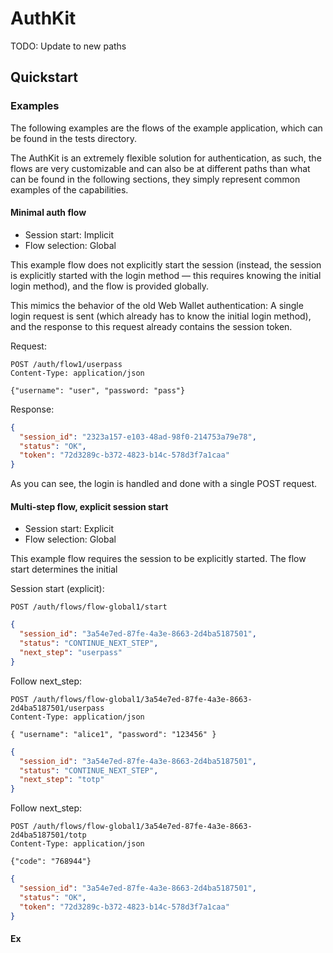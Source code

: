 # AuthKit
TODO: Update to new paths

## Quickstart

### Examples
The following examples are the flows of the example application,
which can be found in the tests directory.

The AuthKit is an extremely flexible solution for authentication,
as such, the flows are very customizable and can also be at
different paths than what can be found in the following sections,
they simply represent common examples of the capabilities.

#### Minimal auth flow
- Session start: Implicit
- Flow selection: Global

This example flow does not explicitly start the session (instead, the session
is explicitly started with the login method — this requires knowing the initial
login method), and the flow is provided globally.

This mimics the behavior of the old Web Wallet authentication: A single login request
is sent (which already has to know the initial login method), and the response to this
request already contains the session token.

Request:
```http request
POST /auth/flow1/userpass
Content-Type: application/json

{"username": "user", "password: "pass"}
```

Response:
```json
{
  "session_id": "2323a157-e103-48ad-98f0-214753a79e78",
  "status": "OK",
  "token": "72d3289c-b372-4823-b14c-578d3f7a1caa"
}
```

As you can see, the login is handled and done with a single POST request.

#### Multi-step flow, explicit session start
- Session start: Explicit
- Flow selection: Global

This example flow requires the session to be explicitly started.
The flow start determines the initial 

Session start (explicit):
```http request
POST /auth/flows/flow-global1/start
```
```json
{
  "session_id": "3a54e7ed-87fe-4a3e-8663-2d4ba5187501",
  "status": "CONTINUE_NEXT_STEP",
  "next_step": "userpass"
}
```

Follow next_step:
```http request
POST /auth/flows/flow-global1/3a54e7ed-87fe-4a3e-8663-2d4ba5187501/userpass
Content-Type: application/json

{ "username": "alice1", "password": "123456" }
```
```json
{
  "session_id": "3a54e7ed-87fe-4a3e-8663-2d4ba5187501",
  "status": "CONTINUE_NEXT_STEP",
  "next_step": "totp"
}
```

Follow next_step:
```http request
POST /auth/flows/flow-global1/3a54e7ed-87fe-4a3e-8663-2d4ba5187501/totp
Content-Type: application/json

{"code": "768944"}
```
```json
{
  "session_id": "3a54e7ed-87fe-4a3e-8663-2d4ba5187501",
  "status": "OK",
  "token": "72d3289c-b372-4823-b14c-578d3f7a1caa"
}
```

#### Ex
